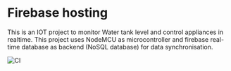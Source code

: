 # Firebase hosting
This is an IOT project to monitor Water tank level and control appliances in realtime. This project uses NodeMCU as microcontroller and firebase real-time database as backend (NoSQL database) for data synchronisation.


![CI](https://github.com/sid-r-singh/fb-hosting/workflows/CI/badge.svg?branch=main)
